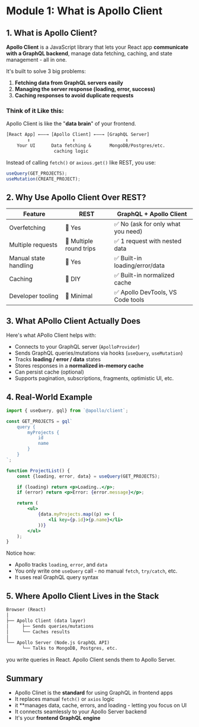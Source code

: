 # Module 1: What is Apollo Client

## 1. What is Apollo Client?

**Apollo Client** is a JavaScript library that lets your React app **communicate with a GraphQL backend**, manage data fetching, caching, and state management - all in one.

It's built to solve 3 big problems:

1. **Fetching data from GraphQL servers easily**
2. **Managing the server response (loading, error, success)**
3. **Caching responses to avoid duplicate requests**

### Think of it Like this:

Apollo Client is like the "**data brain**" of your frontend.

```txt
[React App] ←——→ [Apollo Client] ←——→ [GraphQL Server]
        ↕                ↕                   ↕
    Your UI      Data fetching &       MongoDB/Postgres/etc.
                  caching logic
```

Instead of calling `fetch()` or `axious.get()` like REST, you use:

```jsx
useQuery(GET_PROJECTS);
useMutation(CREATE_PROJECT);
```

## 2. Why Use Apollo Client Over REST?

| Feature               | REST                    | GraphQL + Apollo Client            |
| --------------------- | ----------------------- | ---------------------------------- |
| Overfetching          | 🔴 Yes                  | ✅ No (ask for only what you need) |
| Multiple requests     | 🔴 Multiple round trips | ✅ 1 request with nested data      |
| Manual state handling | 🔴 Yes                  | ✅ Built-in loading/error/data     |
| Caching               | 🔴 DIY                  | ✅ Built-in normalized cache       |
| Developer tooling     | 🔴 Minimal              | ✅ Apollo DevTools, VS Code tools  |

## 3. What APollo Client Actually Does

Here's what APollo Client helps with:

- Connects to your GraphQL server (`ApolloProvider`)
- Sends GraphQL queries/mutations via hooks (`useQuery`, `useMutation`)
- Tracks **loading / error / data** states
- Stores responses in a **normalized in-memory cache**
- Can persist cache (optional)
- Supports pagination, subscriptions, fragments, optimistic UI, etc.

## 4. Real-World Example

```jsx
import { useQuery, gql} from `@apollo/client`;

const GET_PROJECTS = gql`
    query {
        myProjects {
            id
            name
        }
    }
`;

function ProjectList() {
    const {loading, error, data} = useQuery(GET_PROJECTS);

    if (loading) return <p>Loading..</p>;
    if (error) return <p>Error: {error.message}</p>;

    return (
        <ul>
            {data.myProjects.map((p) => (
                <li key={p.id}>{p.name}</li>
            ))}
        </ul>
    );
}
```

Notice how:

- Apollo tracks `loading`, `error`, and `data`
- You only write one `useQuery` call - no manual `fetch`, `try/catch`, etc.
- It uses real GraphQL query syntax

## 5. Where Apollo Client Lives in the Stack

```txt
Browser (React)
│
├── Apollo Client (data layer)
│     ├── Sends queries/mutations
│     └── Caches results
│
└── Apollo Server (Node.js GraphQL API)
      └── Talks to MongoDB, Postgres, etc.
```

you write queries in React. Apollo Client sends them to Apollo Server.

## Summary

- Apollo Clinet is the **standard** for using GraphQL in frontend apps
- It replaces manual `fetch()` or `axios` logic
- it \*\*manages data, cache, errors, and loading - letting you focus on UI
- It connects seamlessly to your Apollo Server backend
- It's your **frontend GraphQL engine**
